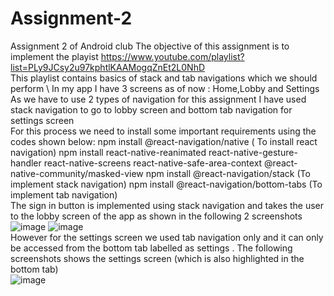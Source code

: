 # Assignment-2
Assignment 2 of Android club
The objective of this assignment is to implement the playist https://www.youtube.com/playlist?list=PLy9JCsy2u97kphtlKAAMogqZnEt2L0NhD
\
This playlist contains basics of stack and tab navigations which we should perform 
\ 
In my app I have 3 screens as of now : Home,Lobby and Settings 
As we have to use 2 types of navigation for this assignment I have used stack navigation to go to lobby screen and bottom tab navigation for settings screen
\
For this process we need to install some important requirements using the codes shown below:
npm install @react-navigation/native ( To install react navigation)
npm install react-native-reanimated react-native-gesture-handler react-native-screens react-native-safe-area-context @react-native-community/masked-view
npm install @react-navigation/stack (To implement stack navigation)
npm install @react-navigation/bottom-tabs (To implement tab navigation)
\
The sign in button is implemented using stack navigation and takes the user to the lobby screen of the app as shown in the following 2 screenshots
![image](https://user-images.githubusercontent.com/84237347/123542408-1b9fe880-d767-11eb-89a0-f90841febbd2.png)
![image](https://user-images.githubusercontent.com/84237347/123542432-48540000-d767-11eb-9360-03f31d5df740.png)
\
However for the settings screen we used tab navigation only and it can only be accessed from the bottom tab labelled as settings . The following screenshots shows the settings screen (which is also highlighted in the bottom tab)
\
![image](https://user-images.githubusercontent.com/84237347/123542540-c44e4800-d767-11eb-8127-f1d5ff12fbd7.png)


